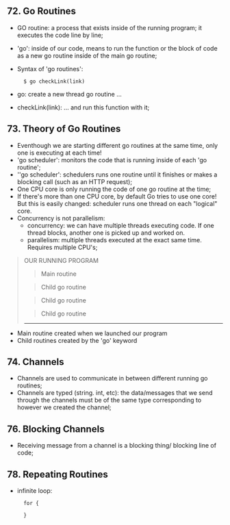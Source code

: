 ## 72. Go Routines
- GO routine: a process that exists inside of the running program; it executes the code line by line;
- 'go': inside of our code, means to run the function or the block of code as a new go routine inside of the main go routine;
- Syntax of 'go routines':

        $ go checkLink(link)

- go: create a new thread go routine ...
- checkLink(link): ... and run this function with it;

## 73. Theory of Go Routines
- Eventhough we are starting different go routines at the same time, only one is executing at each time!
- 'go scheduler': monitors the code that is running inside of each 'go routine';
- ''go scheduler': schedulers runs one routine until it finishes or makes a blocking call (such as an HTTP request);
- One CPU core is only running the code of one go routine at the time;
- If there's more than one CPU core, by default Go tries to use one core! But this is easily changed: scheduler runs one thread on each "logical" core.
- Concurrency is not parallelism:
    - concurrency: we can have multiple threads executing code. If one thread blocks, another one is picked up and worked on.
    - parallelism: multiple threads executed at the exact same time. Requires multiple CPU's;

> OUR RUNNING PROGRAM
>
>> Main routine
> 
>> Child go routine
>
>> Child go routine
>
>> Child go routine
> -------------------------

- Main routine created when we launched our program
- Child routines created by the 'go' keyword

## 74. Channels
- Channels are used to communicate in between different running go routines;
- Channels are typed (string. int, etc): the data/messages that we send through the channels must be of the same type corresponding to however we created the channel;

## 76. Blocking Channels
- Receiving message from a channel is a blocking thing/ blocking line of code;

## 78. Repeating Routines
- infinite loop:

        for {

        }

